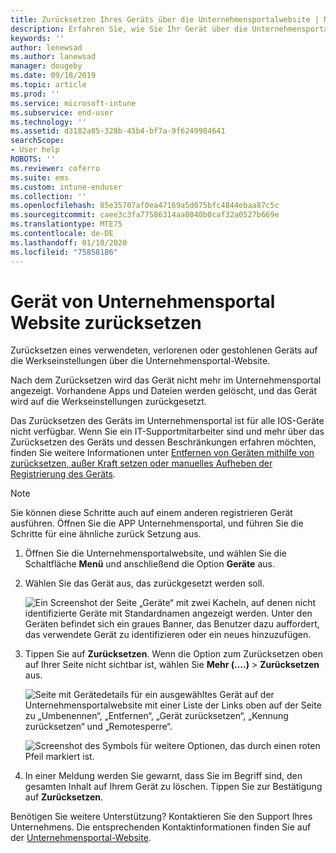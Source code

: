 ```yaml
---
title: Zurücksetzen Ihres Geräts über die Unternehmensportalwebsite | Microsoft-Dokumentation
description: Erfahren Sie, wie Sie Ihr Gerät über die Unternehmensportal-Website auf die Werkseinstellungen zurücksetzen.
keywords: ''
author: lenewsad
ms.author: lanewsad
manager: dougeby
ms.date: 09/18/2019
ms.topic: article
ms.prod: ''
ms.service: microsoft-intune
ms.subservice: end-user
ms.technology: ''
ms.assetid: d3182a85-328b-45b4-bf7a-9f6249984641
searchScope:
- User help
ROBOTS: ''
ms.reviewer: coferro
ms.suite: ems
ms.custom: intune-enduser
ms.collection: ''
ms.openlocfilehash: 85e35707af0ea47169a5d075bfc4844ebaa87c5c
ms.sourcegitcommit: caee3c3fa77586314aa8040b0caf32a0527b669e
ms.translationtype: MTE75
ms.contentlocale: de-DE
ms.lasthandoff: 01/10/2020
ms.locfileid: "75858186"
---
```

# <a name="reset-device-from-company-portal-website"></a>Gerät von Unternehmensportal Website zurücksetzen

Zurücksetzen eines verwendeten, verlorenen oder gestohlenen Geräts auf die Werkseinstellungen über die Unternehmensportal-Website.  

Nach dem Zurücksetzen wird das Gerät nicht mehr im Unternehmensportal angezeigt. Vorhandene Apps und Dateien werden gelöscht, und das Gerät wird auf die Werkseinstellungen zurückgesetzt. 

Das Zurücksetzen des Geräts im Unternehmensportal ist für alle IOS-Geräte nicht verfügbar. Wenn Sie ein IT-Supportmitarbeiter sind und mehr über das Zurücksetzen des Geräts und dessen Beschränkungen erfahren möchten, finden Sie weitere Informationen unter [Entfernen von Geräten mithilfe von zurücksetzen, außer Kraft setzen oder manuelles Aufheben der Registrierung des Geräts](https://docs.microsoft.com/intune/devices-wipe).  

> [!Note]
> Sie können diese Schritte auch auf einem anderen registrieren Gerät ausführen. Öffnen Sie die APP Unternehmensportal, und führen Sie die Schritte für eine ähnliche zurück Setzung aus. 

1. Öffnen Sie die Unternehmensportalwebsite, und wählen Sie die Schaltfläche __Menü__ und anschließend die Option __Geräte__ aus.  

2. Wählen Sie das Gerät aus, das zurückgesetzt werden soll.

    ![Ein Screenshot der Seite „Geräte“ mit zwei Kacheln, auf denen nicht identifizierte Geräte mit Standardnamen angezeigt werden. Unter den Geräten befindet sich ein graues Banner, das Benutzer dazu auffordert, das verwendete Gerät zu identifizieren oder ein neues hinzuzufügen.](./media/rename-reset-device-step2-1808.png)  

3. Tippen Sie auf **Zurücksetzen**. Wenn die Option zum Zurücksetzen oben auf Ihrer Seite nicht sichtbar ist, wählen Sie **Mehr (....)**  > **Zurücksetzen** aus.  

     ![Seite mit Gerätedetails für ein ausgewähltes Gerät auf der Unternehmensportalwebsite mit einer Liste der Links oben auf der Seite zu „Umbenennen“, „Entfernen“, „Gerät zurücksetzen“, „Kennung zurücksetzen“ und „Remotesperre“. ](./media/rename-reset-device-1808.png)  

    ![Screenshot des Symbols für weitere Optionen, das durch einen roten Pfeil markiert ist.](./media/rename-reset-device-step3-more-1808.png)  

4. In einer Meldung werden Sie gewarnt, dass Sie im Begriff sind, den gesamten Inhalt auf Ihrem Gerät zu löschen. Tippen Sie zur Bestätigung auf **Zurücksetzen**.  

Benötigen Sie weitere Unterstützung? Kontaktieren Sie den Support Ihres Unternehmens. Die entsprechenden Kontaktinformationen finden Sie auf der [Unternehmensportal-Website](https://go.microsoft.com/fwlink/?linkid=2010980).
